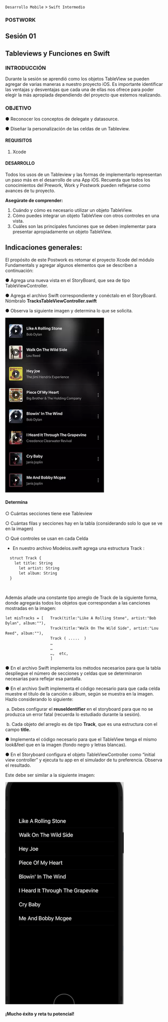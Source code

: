 
`Desarrollo Mobile` > `Swift Intermedio`


### **POSTWORK**

## Sesión 01

## **Tableviews y Funciones en Swift**

### INTRODUCCIÓN

Durante la sesión se aprendió como los objetos TableView se pueden agregar de varias maneras a nuestro proyecto iOS. Es importante identificar las ventajas y desventajas que cada una de ellas nos ofrece para poder elegir la más apropiada dependiendo del proyecto que estemos realizando.



### OBJETIVO

●   Reconocer los conceptos de delegate y datasource.

●   Diseñar la personalización de las celdas de un Tableview.

#### REQUISITOS

1. Xcode 

#### DESARROLLO

Todos los usos de un Tableview y las formas de implementarlo representan un paso más en el desarrollo de una App iOS. Recuerda que todos los conocimientos del Prework, Work y Postwork pueden reflejarse como avances de tu proyecto.

**Asegúrate de comprender:** 

1. Cuándo y cómo es  necesario utilizar un objeto TableView.
2. Cómo puedes integrar un objeto TableView con otros controles en una vista.
3. Cuáles son las principales funciones que se deben implementar para presentar     apropiadamente un objeto TableView.

## **Indicaciones generales:**

El propósito de este Postwork es retomar el proyecto Xcode del módulo Fundamentals y agregar algunos elementos que se describen a continuación:

●   Agrega una nueva vista en el StoryBoard, que sea de tipo TableViewController.

●   Agrega el archivo Swift correspondiente y conéctalo en el StoryBoard. Nómbralo **TracksTableViewController.swift**

●   Observa la siguiente imagen y determina lo que se solicita.

**![img](0.png)**

#### Determina

○   Cuántas secciones tiene ese Tableview

○   Cuántas filas y secciones hay en la tabla (considerando solo lo que se ve en la imagen)

○   Qué controles se usan en cada Celda

 

- En nuestro archivo Modelos.swift agrega una estructura Track :

````
  struct Track {
  	let title: String
      let artist: String
      let album: String
  } 
````

  ​


  Además añade una constante tipo arreglo de Track de la siguiente forma, donde agregarás todos los objetos que correspondan a las canciones mostradas en la imagen:

````
let misTracks = [ 	Track(title:"Like A Rolling Stone", artist:"Bob Dylan", album:""),
					Track(title:"Walk On The Wild Side", artist:"Lou Reed", album:""),
                    Track ( .....  )
                    …
                    …
                    …,  etc,                                        
                    ]
````
  

●   En el archivo Swift implementa los métodos necesarios para que la tabla despliegue el número de secciones y celdas que se determinaron necesarias para reflejar esa pantalla.

●   En el archivo Swift implementa el código necesario para que cada celda muestre el título de la canción o álbum, según se muestra en la imagen. Hazlo considerando lo siguiente:

​	a. Debes configurar el **reuseIdentifier** en el storyboard para que no se produzca un error fatal (recuerda lo estudiado durante la sesión).

​	b. Cada objeto del arreglo es de tipo **Track**, que es una estructura con el campo **title.**

●   Implementa el código necesario para que el TableView tenga el mismo look&feel que en la imagen (fondo negro y letras blancas).

●   En el Storyboard configura el objeto TableViewController como “initial view controller” y ejecuta tu app en el simulador de tu preferencia. Observa el resultado. 

Este debe ser similar a la siguiente imagen:

 

**![img](1.png)**

 

#### **¡Mucho éxito y reta tu potencial!**
